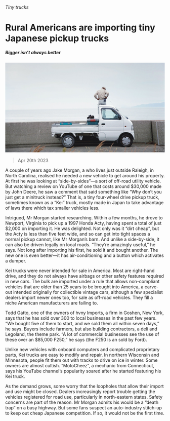 ###### Tiny trucks

# Rural Americans are importing tiny Japanese pickup trucks 

##### Bigger isn’t always better 

![image](images/20230422_USP002.jpg) 

> Apr 20th 2023 

A couple of years ago Jake Morgan, a  who lives just outside Raleigh, in North Carolina, realised he needed a new vehicle to get around his property. At first he was looking at “side-by-sides”—a sort of off-road utility vehicle. But watching a review on YouTube of one that costs around $30,000 made by John Deere, he saw a comment that said something like “Why don’t you just get a minitruck instead?” That is, a tiny four-wheel drive pickup truck, sometimes known as a “Kei” truck, mostly made in Japan to take advantage of laws there which tax smaller vehicles less.

Intrigued, Mr Morgan started researching. Within a few months, he drove to Newport, Virginia to pick up a 1997 Honda Acty, having spent a total of just $2,000 on importing it. He was delighted. Not only was it “dirt cheap”, but the Acty is less than five feet wide, and so can get into tight spaces a normal pickup cannot, like Mr Morgan’s barn. And unlike a side-by-side, it can also be driven legally on local roads. “They’re amazingly useful,” he says. Not long after importing his first, he sold it and bought another. The new one is even better—it has air-conditioning and a button which activates a dumper.

Kei trucks were never intended for sale in America. Most are right-hand drive, and they do not always have airbags or other safety features required in new cars. The bulk are imported under a rule that allows non-compliant vehicles that are older than 25 years to be brought into America, a carve-out intended originally for collectible vintage cars, although a few specialist dealers import newer ones too, for sale as off-road vehicles. They fill a niche American manufacturers are failing to.

Todd Gatto, one of the owners of hvny Imports, a firm in Goshen, New York, says that he has sold over 300 to local businesses in the past few years. “We bought five of them to start, and we sold them all within seven days,” he says. Buyers include farmers, but also building contractors, a deli and Legoland, the theme park. “A lot of commercial businesses see the use of these over an $85,000 F250,” he says (the F250 is an  sold by Ford). 

Unlike new vehicles with onboard computers and complicated proprietary parts, Kei trucks are easy to modify and repair. In northern Wisconsin and Minnesota, people fit them out with tracks to drive on ice in winter. Some owners are almost cultish. “MotoCheez”, a mechanic from Connecticut, says his YouTube channel’s popularity soared after he started featuring his Kei truck.

As the demand grows, some worry that the loopholes that allow their import and use might be closed. Dealers increasingly report trouble getting the vehicles registered for road use, particularly in north-eastern states. Safety concerns are part of the reason. Mr Morgan admits his would be a “death trap” on a busy highway. But some fans suspect an auto-industry stitch-up to keep out cheap Japanese competition. If so, it would not be the first time.


